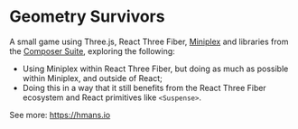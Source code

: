 # Geometry Survivors

A small game using Three.js, React Three Fiber, [Miniplex] and libraries from the [Composer Suite], exploring the following:

- Using Miniplex within React Three Fiber, but doing as much as possible within Miniplex, and outside of React;
- Doing this in a way that it still benefits from the React Three Fiber ecosystem and React primitives like `<Suspense>`.

See more: https://hmans.io

[miniplex]: https://github.com/hmans/miniplex
[composer suite]: https://github.com/hmans/composer-suite
